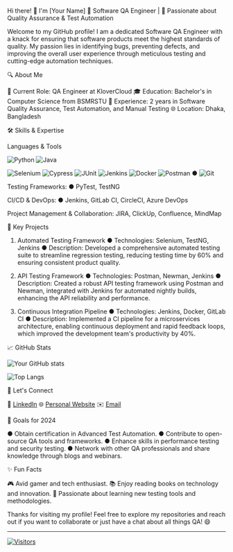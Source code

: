 Hi there! 👋 I'm [Your Name]
🧪 Software QA Engineer | 🚀 Passionate about Quality Assurance & Test Automation

Welcome to my GitHub profile! I am a dedicated Software QA Engineer with a knack for ensuring that software products meet the highest standards of quality. My passion lies in identifying bugs, preventing defects, and improving the overall user experience through meticulous testing and cutting-edge automation techniques.

🔍 About Me

🏢 Current Role: QA Engineer at KloverCloud
🎓 Education: Bachelor's in Computer Science from BSMRSTU
💼 Experience: 2 years in Software Quality Assurance, Test Automation, and Manual Testing
🌐 Location: Dhaka, Bangladesh


🛠️ Skills & Expertise

Languages & Tools

![Python](https://img.shields.io/badge/-Python-3776AB?style=flat&logo=python&logoColor=white)
![Java](https://img.shields.io/badge/-Java-007396?style=flat&logo=java&logoColor=white)

![Selenium](https://img.shields.io/badge/-Selenium-43B02A?style=flat&logo=selenium&logoColor=white)
![Cypress](https://img.shields.io/badge/-Cypress-17202C?style=flat&logo=cypress&logoColor=white)
![JUnit](https://img.shields.io/badge/-JUnit-25A162?style=flat&logo=junit5&logoColor=white)
![Jenkins](https://img.shields.io/badge/-Jenkins-D24939?style=flat&logo=jenkins&logoColor=white)
![Docker](https://img.shields.io/badge/-Docker-2496ED?style=flat&logo=docker&logoColor=white)
![Postman](https://img.shields.io/badge/-Postman-FF6C37?style=flat&logo=postman&logoColor=white)
  ● ![Git](https://img.shields.io/badge/-Git-F05032?style=flat&logo=git&logoColor=white)

Testing Frameworks: 
  ● PyTest, TestNG

CI/CD & DevOps: 
  ● Jenkins, GitLab CI, CircleCI, Azure DevOps

Project Management & Collaboration: 
  JIRA, ClickUp, Confluence, MindMap

🌟 Key Projects

1. Automated Testing Framework
   ● Technologies: Selenium, TestNG, Jenkins
   ● Description: Developed a comprehensive automated testing suite to streamline regression testing, reducing testing time by 60% and ensuring consistent product quality.

2. API Testing Framework
   ● Technologies: Postman, Newman, Jenkins
   ● Description: Created a robust API testing framework using Postman and Newman, integrated with Jenkins for automated nightly builds, enhancing the API reliability and performance.

3. Continuous Integration Pipeline
   ● Technologies: Jenkins, Docker, GitLab CI
   ● Description: Implemented a CI pipeline for a microservices architecture, enabling continuous deployment and rapid feedback loops, which improved the development team's productivity by 40%.


📈 GitHub Stats

![Your GitHub stats](https://github-readme-stats.vercel.app/api?username=yourusername&show_icons=true&theme=radical)

![Top Langs](https://github-readme-stats.vercel.app/api/top-langs/?username=yourusername&layout=compact&theme=radical)

🤝 Let's Connect

  💼 [LinkedIn](https://www.linkedin.com/in/yourprofile)
  🌐 [Personal Website](https://www.yourwebsite.com)
  ✉️ [Email](mailto:youremail@example.com)

🎯 Goals for 2024

  ● Obtain certification in Advanced Test Automation.
  ● Contribute to open-source QA tools and frameworks.
  ● Enhance skills in performance testing and security testing.
  ● Network with other QA professionals and share knowledge through blogs and webinars.


✨ Fun Facts

  🎮 Avid gamer and tech enthusiast.
  📚 Enjoy reading books on technology and innovation.
  🌱 Passionate about learning new testing tools and methodologies.


Thanks for visiting my profile! Feel free to explore my repositories and reach out if you want to collaborate or just have a chat about all things QA! 😄

---

[![Visitors](https://visitor-badge.glitch.me/badge?page_id=yourusername.yourusername)](https://github.com/yourusername)
